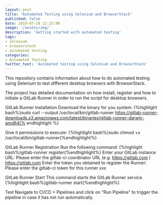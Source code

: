 ```yaml
---
layout: post
title: "Automated Testing using Selenium and BrowserStack"
published: false
date: 2019-07-28 21:25:00
image: '/assets/img/'
description: 'Getting started with automated testing'
tags:  
- selenium 
- browserstack
- automated testing  
categories:
- Automated Testing
twitter_text: 'Automated testing using Selenium and BrowserStack'
---
```

This repository contains information about how to do automated testing using Selenium to test different desktop browsers with BrowserStack.


The project has detailed documentation on how install, register and how to initiate a GitLab Runner in order to run the script for desktop browsers.

GitLab Runner Installation
Download the binary for you system:
{%highlight bash%}sudo curl --output /usr/local/bin/gitlab-runner https://gitlab-runner-downloads.s3.amazonaws.com/latest/binaries/gitlab-runner-darwin-amd64{% endhighlight %}

Give it permissions to execute:
{%highlight bash%}sudo chmod +x /usr/local/bin/gitlab-runner{%endhighlight%}

GitLab Runner Registration
Run the following command:
{%highlight bash%}gitlab-runner register{%endhighlight%}
Enter your GitLab instance URL:
Please enter the gitlab-ci coordinator URL (e.g. https://gitlab.com )
https://gitlab.com
Enter the token you obtained to register the Runner:
Please enter the gitlab-ci token for this runner
xxx

GitLab Runner Start
This command starts the GitLab Runner service.
{%highlight bash%}gitlab-runner start{%endhighlight%}

Test
Navigate to CI/CD > Pipelines and click on "Run Pipeline" to trigger the pipeline in case it has not run automatically.
